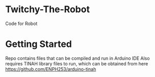 # Twitchy-The-Robot
Code for Robot 

# Getting Started 
Repo contains files that can be compiled and run in Arduino IDE
Also requires TINAH library files to run, which can be obtained from here https://github.com/ENPH253/arduino-tinah
